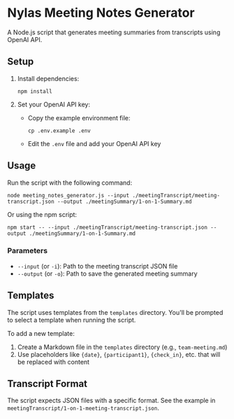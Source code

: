 # Nylas Meeting Notes Generator

A Node.js script that generates meeting summaries from transcripts using OpenAI API.

## Setup

1. Install dependencies:
   ```
   npm install
   ```

2. Set your OpenAI API key:
   - Copy the example environment file:
     ```
     cp .env.example .env
     ```
   - Edit the `.env` file and add your OpenAI API key

## Usage

Run the script with the following command:

```
node meeting_notes_generator.js --input ./meetingTranscript/meeting-transcript.json --output ./meetingSummary/1-on-1-Summary.md
```

Or using the npm script:

```
npm start -- --input ./meetingTranscript/meeting-transcript.json --output ./meetingSummary/1-on-1-Summary.md
```

### Parameters

- `--input` (or `-i`): Path to the meeting transcript JSON file
- `--output` (or `-o`): Path to save the generated meeting summary

## Templates

The script uses templates from the `templates` directory. You'll be prompted to select a template when running the script.

To add a new template:
1. Create a Markdown file in the `templates` directory (e.g., `team-meeting.md`)
2. Use placeholders like `{date}`, `{participant1}`, `{check_in}`, etc. that will be replaced with content

## Transcript Format

The script expects JSON files with a specific format. See the example in `meetingTranscript/1-on-1-meeting-transcript.json`.